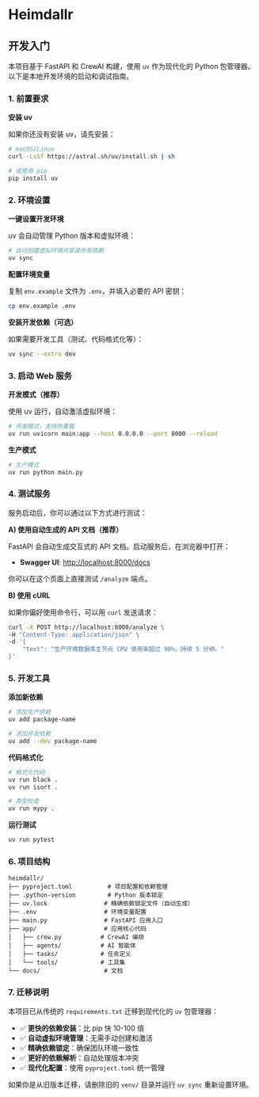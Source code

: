 # Heimdallr

## 开发入门

本项目基于 FastAPI 和 CrewAI 构建，使用 `uv` 作为现代化的 Python 包管理器。以下是本地开发环境的启动和调试指南。

### 1. 前置要求

**安装 uv**

如果你还没有安装 uv，请先安装：

```bash
# macOS/Linux
curl -LsSf https://astral.sh/uv/install.sh | sh

# 或使用 pip
pip install uv
```

### 2. 环境设置

**一键设置开发环境**

uv 会自动管理 Python 版本和虚拟环境：

```bash
# 自动创建虚拟环境并安装所有依赖
uv sync
```

**配置环境变量**

复制 `env.example` 文件为 `.env`，并填入必要的 API 密钥：

```bash
cp env.example .env
```

**安装开发依赖（可选）**

如果需要开发工具（测试、代码格式化等）：

```bash
uv sync --extra dev
```

### 3. 启动 Web 服务

**开发模式（推荐）**

使用 uv 运行，自动激活虚拟环境：

```bash
# 开发模式，支持热重载
uv run uvicorn main:app --host 0.0.0.0 --port 8000 --reload
```

**生产模式**

```bash
# 生产模式
uv run python main.py
```

### 4. 测试服务

服务启动后，你可以通过以下方式进行测试：

**A) 使用自动生成的 API 文档（推荐）**

FastAPI 会自动生成交互式的 API 文档。启动服务后，在浏览器中打开：

- **Swagger UI**: [http://localhost:8000/docs](http://localhost:8000/docs)

你可以在这个页面上直接测试 `/analyze` 端点。

**B) 使用 cURL**

如果你偏好使用命令行，可以用 `curl` 发送请求：

```bash
curl -X POST http://localhost:8000/analyze \
-H "Content-Type: application/json" \
-d '{
    "text": "生产环境数据库主节点 CPU 使用率超过 90%，持续 5 分钟。"
}'
```

### 5. 开发工具

**添加新依赖**

```bash
# 添加生产依赖
uv add package-name

# 添加开发依赖
uv add --dev package-name
```

**代码格式化**

```bash
# 格式化代码
uv run black .
uv run isort .

# 类型检查
uv run mypy .
```

**运行测试**

```bash
uv run pytest
```

### 6. 项目结构

```
heimdallr/
├── pyproject.toml          # 项目配置和依赖管理
├── .python-version         # Python 版本锁定
├── uv.lock                # 精确依赖锁定文件（自动生成）
├── .env                   # 环境变量配置
├── main.py                # FastAPI 应用入口
├── app/                   # 应用核心代码
│   ├── crew.py           # CrewAI 编排
│   ├── agents/           # AI 智能体
│   ├── tasks/            # 任务定义
│   └── tools/            # 工具集
└── docs/                  # 文档
```

### 7. 迁移说明

本项目已从传统的 `requirements.txt` 迁移到现代化的 `uv` 包管理器：

- ✅ **更快的依赖安装**：比 pip 快 10-100 倍
- ✅ **自动虚拟环境管理**：无需手动创建和激活
- ✅ **精确依赖锁定**：确保团队环境一致性
- ✅ **更好的依赖解析**：自动处理版本冲突
- ✅ **现代化配置**：使用 `pyproject.toml` 统一管理

如果你是从旧版本迁移，请删除旧的 `venv/` 目录并运行 `uv sync` 重新设置环境。